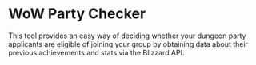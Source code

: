 # WoW Party Checker

This tool provides an easy way of deciding whether your dungeon party applicants are eligible of joining your group by obtaining data
about their previous achievements and stats via the Blizzard API.

